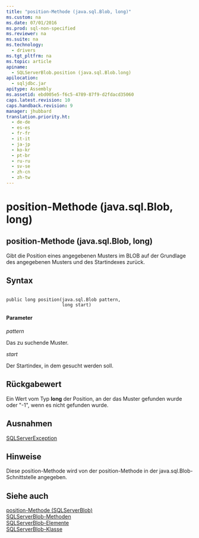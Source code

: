 ```yaml
---
title: "position-Methode (java.sql.Blob, long)"
ms.custom: na
ms.date: 07/01/2016
ms.prod: sql-non-specified
ms.reviewer: na
ms.suite: na
ms.technology: 
  - drivers
ms.tgt_pltfrm: na
ms.topic: article
apiname: 
  - SQLServerBlob.position (java.sql.Blob.long)
apilocation: 
  - sqljdbc.jar
apitype: Assembly
ms.assetid: ebd005e5-f6c5-4789-87f9-d2fdacd35060
caps.latest.revision: 10
caps.handback.revision: 9
manager: jhubbard
translation.priority.ht: 
  - de-de
  - es-es
  - fr-fr
  - it-it
  - ja-jp
  - ko-kr
  - pt-br
  - ru-ru
  - sv-se
  - zh-cn
  - zh-tw
---
```

# position-Methode (java.sql.Blob, long)
    
## position\-Methode \(java.sql.Blob, long\)  
 Gibt die Position eines angegebenen Musters im BLOB auf der Grundlage des angegebenen Musters und des Startindexes zurück.  
  
## Syntax  
  
```  
  
public long position(java.sql.Blob pattern,  
                     long start)  
```  
  
#### Parameter  
 *pattern*  
  
 Das zu suchende Muster.  
  
 *start*  
  
 Der Startindex, in dem gesucht werden soll.  
  
## Rückgabewert  
 Ein Wert vom Typ **long** der Position, an der das Muster gefunden wurde oder "\-1", wenn es nicht gefunden wurde.  
  
## Ausnahmen  
 [SQLServerException](../content/SQLServerException-Class.md)  
  
## Hinweise  
 Diese position\-Methode wird von der position\-Methode in der java.sql.Blob\-Schnittstelle angegeben.  
  
## Siehe auch  
 [position-Methode &#40;SQLServerBlob&#41;](../content/position-Method--SQLServerBlob-.md)   
 [SQLServerBlob-Methoden](../content/SQLServerBlob-Methods.md)   
 [SQLServerBlob-Elemente](../content/SQLServerBlob-Members.md)   
 [SQLServerBlob-Klasse](../content/SQLServerBlob-Class.md)  
  
  